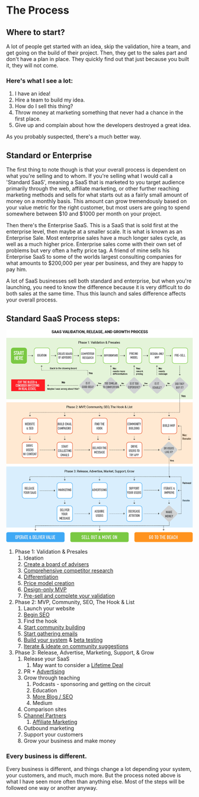 # The Process

## Where to start?

A lot of people get started with an idea, skip the validation, hire a team, and get going on the build of their project. Then, they get to the sales part and don't have a plan in place. They quickly find out that just because you built it, they will not come. 

### Here's what I see a lot:

1. I have an idea!
2. Hire a team to build my idea.
3. How do I sell this thing?
4. Throw money at marketing something that never had a chance in the first place.
5. Give up and complain about how the developers destroyed a great idea.

As you probably suspected, there's a much better way. 

## Standard or Enterprise

The first thing to note though is that your overall process is dependent on what you're selling and to whom. If you're selling what I would call a 'Standard SaaS', meaning a SaaS that is marketed to you target audience primarily through the web, affiliate marketing, or other further reaching marketing methods and sells for what starts out as a fairly small amount of money on a monthly basis. This amount can grow tremendously based on your value metric for the right customer, but most users are going to spend somewhere between $10 and $1000 per month on your project.

Then there's the Enterprise SaaS. This is a SaaS that is sold first at the enterprise level, then maybe at a smaller scale. It is what is known as an Enterprise Sale. Most enterprise sales have a much longer sales cycle, as well as a much higher price. Enterprise sales come with their own set of problems but very often a hefty price tag. A friend of mine sells his Enterprise SaaS to some of the worlds largest consulting companies for what amounts to $200,000 per year per business, and they are happy to pay him. 

A lot of SaaS businesses sell both standard and enterprise, but when you're launching, you need to know the difference because it is very difficult to do both sales at the same time. Thus this launch and sales difference affects your overall process. 

## Standard SaaS Process steps:

![](../.gitbook/assets/saas-general-process-2.png)

1. Phase 1: Validation & Presales
   1. Ideation
   2. [Create a board of advisers](validating-your-idea.md#step-2-reach-out-to-your-personal-network-of-people-and-find-a-group-of-advisers-who-work-in-this-industry-or-are-your-target-market-convince-them-to-be-on-your-board)
   3. [Comprehensive competitor research](validating-your-idea.md#step-3-make-a-list-of-competitors-and-sign-up-for-their-systems)
   4. [Differentiation](validating-your-idea.md#step-4-now-that-you-know-your-competitors-figure-out-how-youre-different)
   5. [Price model creation](../appraisement-pricing-your-saas/appraisement-saas-pricing.md)
   6. [Design-only MVP](../saas-build-process/your-saas-mvp-pre-development-build-checklist.md)
   7. [Pre-sell and complete your validation](validating-your-idea.md#step-7-get-your-advisory-group-into-a-room-physical-or-virtual-and-ask-them-all-if-your-solution-is-going-to-solve-their-problems-and-if-the-cost-is-worth-it-if-the-answer-is-yes-ask-them-to-buy-it-during-the-meeting)
2. Phase 2: MVP, Community, SEO, The Hook & List
   1. Launch your website
   2. [Begin SEO](../acquisition-gaining-saas-users/organic-search-marketing/)
   3. Find the hook
   4. [Start community building](../attrition-supporting-your-community-and-growing-your-business/saas-community-building.md)
   5. [Start gathering emails](../acquisition-gaining-saas-users/email-marketing.md)
   6. [Build your system](../saas-build-process/saas-build-process.md) & [beta testing](../saas-build-process/steps-to-developing-a-saas/beta-testing.md)
   7. [Iterate & ideate on community suggestions](../saas-build-process/things-to-know-and-expect/development-is-iterative.md)
3. Phase 3: Release, Advertise, Marketing, Support, & Grow
   1. Release your SaaS
      1. May want to consider a [Lifetime Deal](../acquisition-gaining-saas-users/lifetime-deals.md)
   2. PR + [Advertising](../acquisition-gaining-saas-users/pay-per-click-ppc.md)
   3. Grow through teaching
      1. Podcasts - sponsoring and getting on the circuit
      2. Education
      3. [More Blog / SEO](../acquisition-gaining-saas-users/organic-search-marketing/)
      4. Medium
   4. Comparison sites
   5. [Channel Partners](../acquisition-gaining-saas-users/affiliates-and-partnerships-for-saas-businesses.md)
      1. [Affiliate Marketing](../acquisition-gaining-saas-users/affiliates-and-partnerships-for-saas-businesses.md)
   6. Outbound marketing
   7. Support your customers
   8. Grow your business and make money

### Every business is different.

Every business is different, and things change a lot depending your system, your customers, and much, much more. But the process noted above is what I have seen more often than anything else. Most of the steps will be followed one way or another anyway. 



